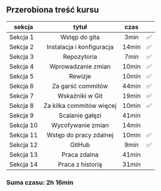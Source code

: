 ## Przerobiona treść kursu

| sekcja   | tytuł         | czas | |
| -------- | :-------------: | :--: | :--: |
| Sekcja 1 | Wstęp do gita | 3min | ✅ |
| Sekcja 2 | Instalacja i konfiguracja | 14min | ✅ |
| Sekcja 3 | Repozytoria | 7min | ✅ |
| Sekcja 4 | Wprowadzanie zmian | 10min | ✅ |
| Sekcja 5 | Rewizje | 10min | ✅ |
| Sekcja 6 | Za garść commitów | 44min | ✅ |
| Sekcja 7 | Wskaźniki w Git  | 19min | ✅ |
| Sekcja 8 | Za kilka commitów więcej | 10min | ✅ |
| Sekcja 9 | Scalanie gałęzi | 41min |  |
| Sekcja 10 | Wycofywanie zmian | 14min |  |
| Sekcja 11 | Wstęp do pracy zdalnej | 10min | ✅ |
| Sekcja 12 | GitHub | 9min | ✅ |
| Sekcja 13 | Praca zdalna | 41min |  |
| Sekcja 14 | Praca z historią | 31min |  |
  
### Suma czasu: 2h 16min